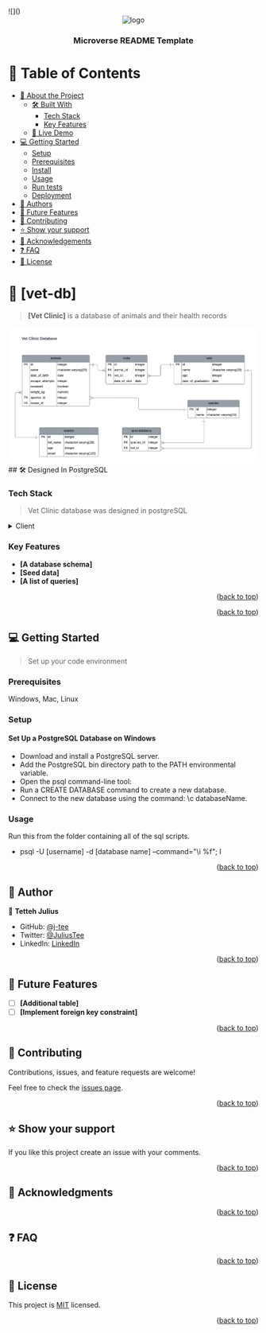 <a name="readme-top"></a>

<div align="left">
  ![]()
</div>

<!--
HOW TO USE:
This is an example of how you may give instructions on setting up your project locally.

Modify this file to match your project and remove sections that don't apply.

REQUIRED SECTIONS:
- Table of Contents
- About the Project
  - Built With
  - Live Demo
- Getting Started
- Authors
- Future Features
- Contributing
- Show your support
- Acknowledgements
- License

After you're finished please remove all the comments and instructions!
-->

<div align="center">

  <img src="murple_logo.png" alt="logo" width="140"  height="auto" />
  <br/>

  <h3><b>Microverse README Template</b></h3>

</div>

<!-- TABLE OF CONTENTS -->

# 📗 Table of Contents

- [📖 About the Project](#about-project)
  - [🛠 Built With](#built-with)
    - [Tech Stack](#tech-stack)
    - [Key Features](#key-features)
  - [🚀 Live Demo](#live-demo)
- [💻 Getting Started](#getting-started)
  - [Setup](#setup)
  - [Prerequisites](#prerequisites)
  - [Install](#install)
  - [Usage](#usage)
  - [Run tests](#run-tests)
  - [Deployment](#triangular_flag_on_post-deployment)
- [👥 Authors](#authors)
- [🔭 Future Features](#future-features)
- [🤝 Contributing](#contributing)
- [⭐️ Show your support](#support)
- [🙏 Acknowledgements](#acknowledgements)
- [❓ FAQ](#faq)
- [📝 License](#license)

<!-- PROJECT DESCRIPTION -->

# 📖 [vet-db] <a name="about-project"></a>

> **[Vet Clinic]** is a database of animals and their health records
<img src='./erd.png'>
## 🛠 Designed In <a name="built-with">PostgreSQL</a>

### Tech Stack <a name="tech-stack"></a>

> Vet Clinic database was designed in postgreSQL

<details>
  <summary>Client</summary>
  <ul>
    <li><a href="https://www.postgresql.org/">postgreSQL</a></li>
  </ul>
</details>

<!-- Features -->

### Key Features <a name="key-features"></a>

- **[A database schema]**
- **[Seed data]**
- **[A list of queries]**

<p align="right">(<a href="#readme-top">back to top</a>)</p>

<!-- LIVE DEMO -->

<!-- ## 🚀 Live Demo <a name="live-demo"></a> -->


<!-- > Add a link to your deployed project. -->

<!-- - [Live Demo Link](https://sweet-starship-bccb39.netlify.app/) -->

<p align="right">(<a href="#readme-top">back to top</a>)</p>

<!-- ## 🚀 Loom video <a name="live-demo"></a> -->

<!-- > A video Explaining The app -->
<!-- - [Loom Video](https://www.loom.com/share/517e0ebbba9a4b52b5f395ad9260d862) -->

<!-- GETTING STARTED -->

## 💻 Getting Started <a name="getting-started"></a>

> Set up your code environment

### Prerequisites
<!-- Setup GitHub. -->
<!-- Install [node](https://nodejs.org/en/) -->
Windows, Mac, Linux


### Setup
#### Set Up a PostgreSQL Database on Windows

- Download and install a PostgreSQL server.
- Add the PostgreSQL bin directory path to the PATH environmental variable.
- Open the psql command-line tool:
- Run a CREATE DATABASE command to create a new database.
- Connect to the new database using the command: \c databaseName.


### Usage
Run this from the folder containing all of the sql scripts. 
- psql -U [username] -d [database name] –command="\i %f"; I 


<!-- ### Run tests

npm test -->



<!-- ### Deployment -->
<!-- npm run build -->


<p align="right">(<a href="#readme-top">back to top</a>)</p>

<!-- AUTHORS -->

## 👥 Author <a name="authors"></a>

👤 **Tetteh Julius**

- GitHub: [@j-tee](https://github.com/j-tee)
- Twitter: [@JuliusTee](https://twitter.com/JuliusTee)
- LinkedIn: [LinkedIn](https://linkedin.com/in/julius-tetteh)


<p align="right">(<a href="#readme-top">back to top</a>)</p>

<!-- FUTURE FEATURES -->

## 🔭 Future Features <a name="future-features"></a>

- [ ] **[Additional table]**
- [ ] **[Implement foreign key constraint]**

<p align="right">(<a href="#readme-top">back to top</a>)</p>

<!-- CONTRIBUTING -->

## 🤝 Contributing <a name="contributing"></a>

Contributions, issues, and feature requests are welcome!

Feel free to check the [issues page](../../issues/).

<p align="right">(<a href="#readme-top">back to top</a>)</p>

<!-- SUPPORT -->

## ⭐️ Show your support <a name="support"></a>

If you like this project create an issue with your comments.

<p align="right">(<a href="#readme-top">back to top</a>)</p>

<!-- ACKNOWLEDGEMENTS -->

## 🙏 Acknowledgments <a name="acknowledgements"></a>

<!-- - I would like to thank [Nelson Sakwa on Behance](https://www.behance.net/sakwadesignstudio) for inspiring the design. 
- [Free and open-source brewery data](https://api.openbrewerydb.org) for the API -->

<p align="right">(<a href="#readme-top">back to top</a>)</p>

<!-- FAQ (optional) -->

## ❓ FAQ <a name="faq"></a>
<!-- 
- **[How to use createAsyncThunk()]**

  - [createAsyncThunk](https://redux-toolkit.js.org/api/createAsyncThunk)

- **[Quicker method to install the project]**

  - [Clone the project and run npm install ] -->

<p align="right">(<a href="#readme-top">back to top</a>)</p>

<!-- LICENSE -->

## 📝 License <a name="license"></a>

This project is [MIT](./LICENSE) licensed.

<p align="right">(<a href="#readme-top">back to top</a>)</p>
